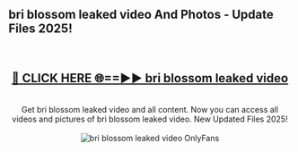 <h2>bri blossom leaked video And Photos - Update Files 2025!</h2>
<br>
<div align="center">
<h2><a href="https://linkcuts.com/hfmhzwbr" rel="nofollow">🔴 CLICK HERE 🌐==►► bri blossom leaked video</a></h2>
<br>
Get bri blossom leaked video and all content. Now you can access all videos and pictures of bri blossom leaked video. New Updated Files 2025!
<br>
<br>
<a href="https://linkcuts.com/hfmhzwbr" rel="nofollow" data-target="animated-image.originalLink"><img src="https://i.ibb.co.com/WyWwxjT/player-gif2.gif" alt="bri blossom leaked video OnlyFans" style="max-width: 100%; display: inline-block;" data-target="animated-image.originalImage"></a>
</div>
<br>